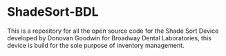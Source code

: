 # ShadeSort-BDL
This is a repository for all the open source code for the Shade Sort Device developed by Donovan Goodwin for Broadway Dental Laboratories, this device is build for the sole purpose of inventory management.
